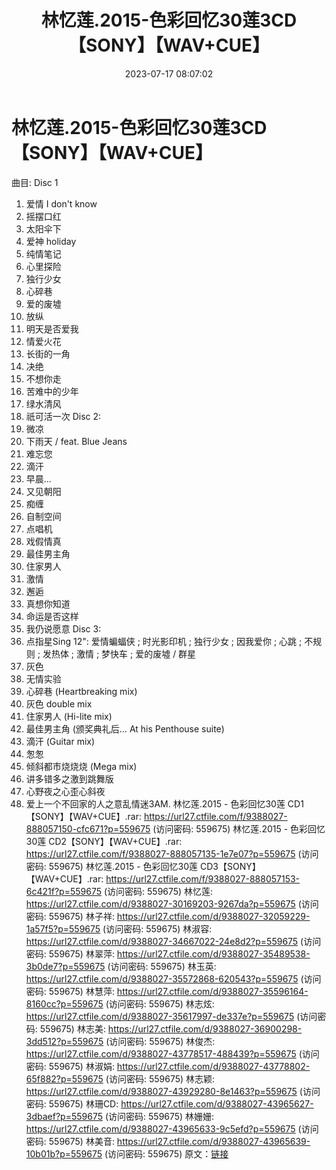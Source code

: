 ﻿---
title: 林忆莲.2015-色彩回忆30莲3CD【SONY】【WAV+CUE】
date: 2023-07-17 08:07:02
categories: WAV车载音乐、镜像
tags: 华语中文
---
# 林忆莲.2015-色彩回忆30莲3CD【SONY】【WAV+CUE】

曲目:
Disc 1
1. 爱情 I don't know
2. 摇摆口红
3. 太阳伞下
4. 爱神 holiday
5. 纯情笔记
6. 心里探险
7. 独行少女
8. 心碎巷
9. 爱的废墟
10. 放纵
11. 明天是否爱我
12. 情爱火花
13. 长街的一角
14. 决绝
15. 不想你走
16. 苦难中的少年
17. 绿水清风
18. 祇可活一次
Disc 2:
1. 微凉
2. 下雨天 / feat. Blue Jeans
3. 难忘您
4. 滴汗
5. 早晨...
6. 又见朝阳
7. 痴缠
8. 自制空间
9. 点唱机
10. 戏假情真
11. 最佳男主角
12. 住家男人
13. 激情
14. 邂逅
15. 真想你知道
16. 命运是否这样
17. 我仍说愿意
Disc 3:
1. 点指星Sing 12": 爱情蝙蝠侠 ; 时光影印机 ; 独行少女 ; 因我爱你 ; 心跳 ; 不规则 ; 发热体 ;
激情 ; 梦快车 ; 爱的废墟 / 群星
2. 灰色
3. 无情实验
4. 心碎巷 (Heartbreaking mix)
5. 灰色 double mix
6. 住家男人 (Hi-lite mix)
7. 最佳男主角 (颁奖典礼后… At his Penthouse suite)
8. 滴汗 (Guitar mix)
9. 怱怱
10. 倾斜都市烧烧烧 (Mega mix)
11. 讲多错多之激到跳舞版
12. 心野夜之心歪心斜夜
13. 爱上一个不回家的人之意乱情迷3AM.
林忆莲.2015 - 色彩回忆30莲 CD1【SONY】【WAV+CUE】.rar: https://url27.ctfile.com/f/9388027-888057150-cfc671?p=559675
(访问密码: 559675)
林忆莲.2015 - 色彩回忆30莲 CD2【SONY】【WAV+CUE】.rar: https://url27.ctfile.com/f/9388027-888057135-1e7e07?p=559675
(访问密码: 559675)
林忆莲.2015 - 色彩回忆30莲 CD3【SONY】【WAV+CUE】.rar: https://url27.ctfile.com/f/9388027-888057153-6c421f?p=559675
(访问密码: 559675)
林忆莲: https://url27.ctfile.com/d/9388027-30169203-9267da?p=559675
(访问密码: 559675)
林子祥: https://url27.ctfile.com/d/9388027-32059229-1a57f5?p=559675
(访问密码: 559675)
林淑容: https://url27.ctfile.com/d/9388027-34667022-24e8d2?p=559675
(访问密码: 559675)
林翠萍: https://url27.ctfile.com/d/9388027-35489538-3b0de7?p=559675
(访问密码: 559675)
林玉英: https://url27.ctfile.com/d/9388027-35572868-620543?p=559675
(访问密码: 559675)
林慧萍: https://url27.ctfile.com/d/9388027-35596164-8160cc?p=559675
(访问密码: 559675)
林志炫: https://url27.ctfile.com/d/9388027-35617997-de337e?p=559675
(访问密码: 559675)
林志美: https://url27.ctfile.com/d/9388027-36900298-3dd512?p=559675
(访问密码: 559675)
林俊杰: https://url27.ctfile.com/d/9388027-43778517-488439?p=559675
(访问密码: 559675)
林淑娟: https://url27.ctfile.com/d/9388027-43778802-65f882?p=559675
(访问密码: 559675)
林志颖: https://url27.ctfile.com/d/9388027-43929280-8e1463?p=559675
(访问密码: 559675)
林珊CD: https://url27.ctfile.com/d/9388027-43965627-3dbaef?p=559675
(访问密码: 559675)
林姗姗: https://url27.ctfile.com/d/9388027-43965633-9c5efd?p=559675
(访问密码: 559675)
林美音: https://url27.ctfile.com/d/9388027-43965639-10b01b?p=559675
(访问密码: 559675)
原文：[链接](https://blog.sina.com.cn/s/blog_1647c7e76010312q2.html)